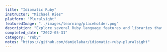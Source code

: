 ```yaml
---
title: "Idiomatic Ruby"
instructor: "Michael Ries"
platform: "Pluralsight"
featuredImage: "../images/learning/placeholder.png"
description: "Explore several Ruby language features and libraries that were designed to make programming more fun. Write more elegant by using the tools that Ruby provides."
completed_date: "2022-05-31"
category: "ruby"
notes: "https://github.com/danielabar/idiomatic-ruby-pluralsight"
---
```

